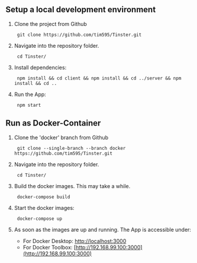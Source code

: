 ## Setup a local development environment
1. Clone the project from Github

        git clone https://github.com/tim595/Tinster.git
2. Navigate into the repository folder.

        cd Tinster/

3. Install dependencies:

        npm install && cd client && npm install && cd ../server && npm install && cd ..
        
4. Run the App:

        npm start

## Run as Docker-Container

1. Clone the 'docker' branch from Github

        git clone --single-branch --branch docker https://github.com/tim595/Tinster.git

2. Navigate into the repository folder.

        cd Tinster/

3. Build the docker images. This may take a while.

        docker-compose build

4. Start the docker images:

        docker-compose up

5. As soon as the images are up and running. The App is accessible under:
    - For Docker Desktop:
        [http://localhost:3000](http://localhost:3000)
    - For Docker Toolbox:
        [http://192.168.99.100:3000](http://192.168.99.100:3000)
